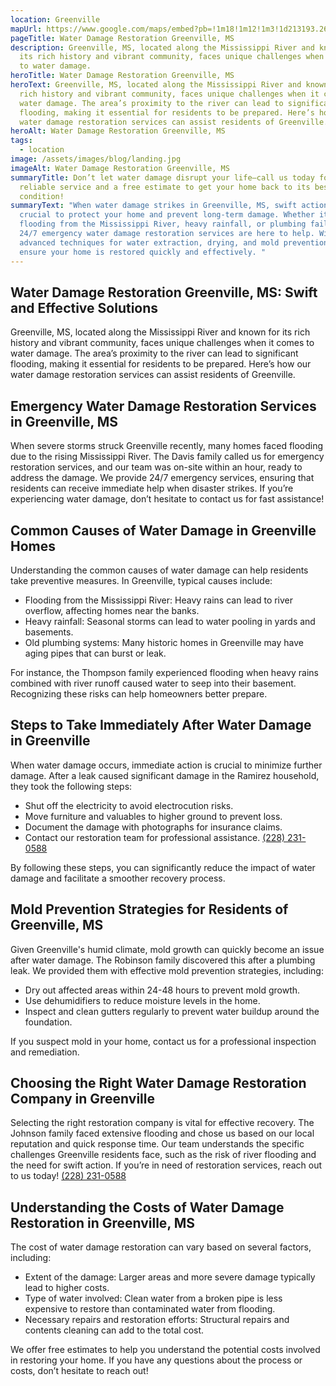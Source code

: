 ```yaml
---
location: Greenville
mapUrl: https://www.google.com/maps/embed?pb=!1m18!1m12!1m3!1d213193.26174200792!2d-91.22493730178469!3d33.393388530506705!2m3!1f0!2f0!3f0!3m2!1i1024!2i768!4f13.1!3m3!1m2!1s0x862befcdb7aec9fb%3A0x5e8e481acf45111!2sGreenville%2C%20MS%2C%20USA!5e0!3m2!1sen!2sph!4v1728663185318!5m2!1sen!2sph
pageTitle: Water Damage Restoration Greenville, MS
description: Greenville, MS, located along the Mississippi River and known for
  its rich history and vibrant community, faces unique challenges when it comes
  to water damage.
heroTitle: Water Damage Restoration Greenville, MS
heroText: Greenville, MS, located along the Mississippi River and known for its
  rich history and vibrant community, faces unique challenges when it comes to
  water damage. The area’s proximity to the river can lead to significant
  flooding, making it essential for residents to be prepared. Here’s how our
  water damage restoration services can assist residents of Greenville.
heroAlt: Water Damage Restoration Greenville, MS
tags:
  - location
image: /assets/images/blog/landing.jpg
imageAlt: Water Damage Restoration Greenville, MS
summaryTitle: Don’t let water damage disrupt your life—call us today for fast,
  reliable service and a free estimate to get your home back to its best
  condition!
summaryText: "When water damage strikes in Greenville, MS, swift action is
  crucial to protect your home and prevent long-term damage. Whether it’s
  flooding from the Mississippi River, heavy rainfall, or plumbing failures, our
  24/7 emergency water damage restoration services are here to help. With
  advanced techniques for water extraction, drying, and mold prevention, we’ll
  ensure your home is restored quickly and effectively. "
---
```

## Water Damage Restoration Greenville, MS: Swift and Effective Solutions

Greenville, MS, located along the Mississippi River and known for its rich history and vibrant community, faces unique challenges when it comes to water damage. The area’s proximity to the river can lead to significant flooding, making it essential for residents to be prepared. Here’s how our water damage restoration services can assist residents of Greenville.

## Emergency Water Damage Restoration Services in Greenville, MS

When severe storms struck Greenville recently, many homes faced flooding due to the rising Mississippi River. The Davis family called us for emergency restoration services, and our team was on-site within an hour, ready to address the damage. We provide 24/7 emergency services, ensuring that residents can receive immediate help when disaster strikes. If you’re experiencing water damage, don’t hesitate to contact us for fast assistance!

## Common Causes of Water Damage in Greenville Homes

Understanding the common causes of water damage can help residents take preventive measures. In Greenville, typical causes include:

* Flooding from the Mississippi River: Heavy rains can lead to river overflow, affecting homes near the banks.
* Heavy rainfall: Seasonal storms can lead to water pooling in yards and basements.
* Old plumbing systems: Many historic homes in Greenville may have aging pipes that can burst or leak.

For instance, the Thompson family experienced flooding when heavy rains combined with river runoff caused water to seep into their basement. Recognizing these risks can help homeowners better prepare.

## Steps to Take Immediately After Water Damage in Greenville

When water damage occurs, immediate action is crucial to minimize further damage. After a leak caused significant damage in the Ramirez household, they took the following steps:

* Shut off the electricity to avoid electrocution risks.
* Move furniture and valuables to higher ground to prevent loss.
* Document the damage with photographs for insurance claims.
* Contact our restoration team for professional assistance. [(228) 231-0588](tel:2282310588)

By following these steps, you can significantly reduce the impact of water damage and facilitate a smoother recovery process.

## Mold Prevention Strategies for Residents of Greenville, MS

Given Greenville's humid climate, mold growth can quickly become an issue after water damage. The Robinson family discovered this after a plumbing leak. We provided them with effective mold prevention strategies, including:

* Dry out affected areas within 24-48 hours to prevent mold growth.
* Use dehumidifiers to reduce moisture levels in the home.
* Inspect and clean gutters regularly to prevent water buildup around the foundation.

If you suspect mold in your home, contact us for a professional inspection and remediation.

## Choosing the Right Water Damage Restoration Company in Greenville

Selecting the right restoration company is vital for effective recovery. The Johnson family faced extensive flooding and chose us based on our local reputation and quick response time. Our team understands the specific challenges Greenville residents face, such as the risk of river flooding and the need for swift action. If you’re in need of restoration services, reach out to us today! [(228) 231-0588](tel:2282310588)

## Understanding the Costs of Water Damage Restoration in Greenville, MS

The cost of water damage restoration can vary based on several factors, including:

* Extent of the damage: Larger areas and more severe damage typically lead to higher costs.
* Type of water involved: Clean water from a broken pipe is less expensive to restore than contaminated water from flooding.
* Necessary repairs and restoration efforts: Structural repairs and contents cleaning can add to the total cost.

We offer free estimates to help you understand the potential costs involved in restoring your home. If you have any questions about the process or costs, don’t hesitate to reach out!
